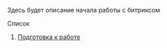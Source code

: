 Здесь будет описание начала работы с битриксом

Список
1. [Подготовка к работе](https://github.com/Ozimnadius/bitrix-development/tree/main/1.%20%D0%9F%D0%BE%D0%B4%D0%B3%D0%BE%D1%82%D0%BE%D0%B2%D0%BA%D0%B0%20%D0%BA%20%D1%80%D0%B0%D0%B1%D0%BE%D1%82%D0%B5)